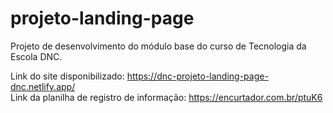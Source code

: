 # projeto-landing-page
Projeto de desenvolvimento do módulo base do curso de Tecnologia da Escola DNC. <br>

Link do site disponibilizado: https://dnc-projeto-landing-page-dnc.netlify.app/ <br>
Link da planilha de registro de informação: https://encurtador.com.br/ptuK6

